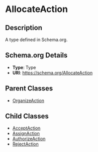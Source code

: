 # AllocateAction

## Description
A type defined in Schema.org.

## Schema.org Details
- **Type**: Type
- **URI**: https://schema.org/AllocateAction

## Parent Classes
- [OrganizeAction](../OrganizeAction.md)

## Child Classes
- [AcceptAction](AcceptAction/AcceptAction.md)
- [AssignAction](AssignAction/AssignAction.md)
- [AuthorizeAction](AuthorizeAction/AuthorizeAction.md)
- [RejectAction](RejectAction/RejectAction.md)


